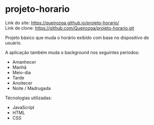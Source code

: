 # projeto-horario
 
Link do site: https://queirozga.github.io/projeto-horario/ <br>
Link de clone: https://github.com/Queirozga/projeto-horario.git

Projeto básico que muda o horário exibido com base no dispositivo de usuário.

A aplicação também muda o background nos seguintes períodos:
- Amanhecer
- Manhã
- Meio-dia
- Tarde
- Anoitecer
- Noite / Madrugada

Técnologias utilizadas:

- JavaScript
- HTML
- CSS
